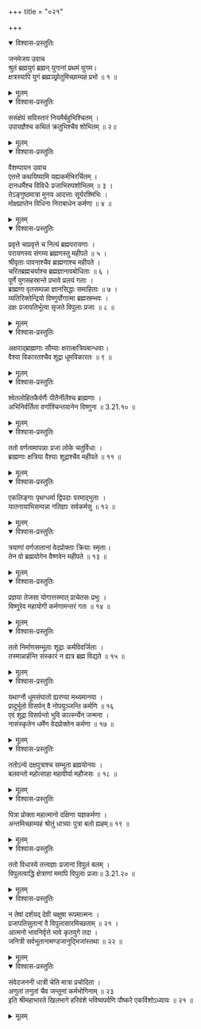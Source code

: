 +++
title = "०२१"

+++

<details open><summary>विश्वास-प्रस्तुतिः</summary>

जनमेजय उवाच  
श्रुतं ब्रह्मयुगं ब्रह्मन् युगानां प्रथमं युगम।  
क्षत्रस्यापि युगं ब्रह्मञ्छ्रोतुमिच्छाम्यहं प्रभो ॥ १ ॥
</details>

<details><summary>मूलम्</summary>

जनमेजय उवाच  
श्रुतं ब्रह्मयुगं ब्रह्मन् युगानां प्रथमं युगम।  
क्षत्रस्यापि युगं ब्रह्मञ्छ्रोतुमिच्छाम्यहं प्रभो ॥ १ ॥
</details>

<details open><summary>विश्वास-प्रस्तुतिः</summary>

ससंक्षेपं सविस्तारं नियमैर्बहुभिश्चितम् ।  
उपायज्ञैश्च कथितं क्रतुभिश्चैव शोभितम् ॥ २॥
</details>

<details><summary>मूलम्</summary>

ससंक्षेपं सविस्तारं नियमैर्बहुभिश्चितम् ।  
उपायज्ञैश्च कथितं क्रतुभिश्चैव शोभितम् ॥ २॥
</details>

<details open><summary>विश्वास-प्रस्तुतिः</summary>

वैशम्पायन उवाच  
एतत्ते कथयिष्यामि यह्यकर्मभिरर्चितम् ।  
दानधर्मैश्च विविधैः प्रजाभिरुपशोभितम् ॥ ३ ।  
तेऽङ्गुष्ठमात्रा मुनय आदत्ताः सूर्यरश्मिभिः ।  
मोक्षप्राप्तेन विधिना निराबाधेन कर्मणा ॥ ४ ॥
</details>

<details><summary>मूलम्</summary>

वैशम्पायन उवाच  
एतत्ते कथयिष्यामि यह्यकर्मभिरर्चितम् ।  
दानधर्मैश्च विविधैः प्रजाभिरुपशोभितम् ॥ ३ ।  
तेऽङ्गुष्ठमात्रा मुनय आदत्ताः सूर्यरश्मिभिः ।  
मोक्षप्राप्तेन विधिना निराबाधेन कर्मणा ॥ ४ ॥
</details>

<details open><summary>विश्वास-प्रस्तुतिः</summary>

प्रवृत्ते चाप्रवृत्ते च नित्यं ब्रह्मपरायणाः ।  
परायणस्य संगम्य ब्रह्मणस्तु महीपते ॥ ५ ।  
श्रीवृताः पावनाश्चैव ब्राह्मणाश्च महीपते ।  
चरितब्रह्मचर्याश्च ब्रह्मज्ञानावबोधिताः ॥ ६ ।  
पूर्णे युगसहस्रान्ते प्रभावे प्रलयं गताः ।  
ब्राह्मणा वृतसम्पन्ना ज्ञानसिद्धाः समाहिताः ॥ ७ ।  
व्यतिरिक्तेन्द्रियो विष्णुर्योगात्मा ब्रह्मस्रम्भवः ।  
दक्षः प्रजापतिर्भूत्वा सृजते विपुलाः प्रजाः ॥ ८ ॥
</details>

<details><summary>मूलम्</summary>

प्रवृत्ते चाप्रवृत्ते च नित्यं ब्रह्मपरायणाः ।  
परायणस्य संगम्य ब्रह्मणस्तु महीपते ॥ ५ ।  
श्रीवृताः पावनाश्चैव ब्राह्मणाश्च महीपते ।  
चरितब्रह्मचर्याश्च ब्रह्मज्ञानावबोधिताः ॥ ६ ।  
पूर्णे युगसहस्रान्ते प्रभावे प्रलयं गताः ।  
ब्राह्मणा वृतसम्पन्ना ज्ञानसिद्धाः समाहिताः ॥ ७ ।  
व्यतिरिक्तेन्द्रियो विष्णुर्योगात्मा ब्रह्मस्रम्भवः ।  
दक्षः प्रजापतिर्भूत्वा सृजते विपुलाः प्रजाः ॥ ८ ॥
</details>

<details open><summary>विश्वास-प्रस्तुतिः</summary>

अक्षराद्ब्राह्मणाः सौम्याः क्षरात्क्षत्रियबान्धवाः।  
वैश्या विकारतश्चैव शूद्रा धूमविकारतः ॥ ९ ॥
</details>

<details><summary>मूलम्</summary>

अक्षराद्ब्राह्मणाः सौम्याः क्षरात्क्षत्रियबान्धवाः।  
वैश्या विकारतश्चैव शूद्रा धूमविकारतः ॥ ९ ॥
</details>

<details open><summary>विश्वास-प्रस्तुतिः</summary>

श्वेतलोहितकैर्वर्णैः पीतैर्नीलैश्च ब्राह्मणाः ।  
अभिनिर्वर्तिता वर्णाश्चिन्तयानेन विष्णुना ॥ 3.21.१० ॥
</details>

<details><summary>मूलम्</summary>

श्वेतलोहितकैर्वर्णैः पीतैर्नीलैश्च ब्राह्मणाः ।  
अभिनिर्वर्तिता वर्णाश्चिन्तयानेन विष्णुना ॥ 3.21.१० ॥
</details>

<details open><summary>विश्वास-प्रस्तुतिः</summary>

ततो वर्णत्वमापन्नाः प्रजा लोके चतुर्विधाः ।  
ब्राह्मणाः क्षत्रिया वैश्याः शूद्राश्चैव महीपते ॥ ११ ॥
</details>

<details><summary>मूलम्</summary>

ततो वर्णत्वमापन्नाः प्रजा लोके चतुर्विधाः ।  
ब्राह्मणाः क्षत्रिया वैश्याः शूद्राश्चैव महीपते ॥ ११ ॥
</details>

<details open><summary>विश्वास-प्रस्तुतिः</summary>

एकलिङ्गाः पृथग्धर्मा द्विपदाः परमाद्भुताः ।  
यातनायाभिसम्पन्ना गतिज्ञाः सर्वकर्मसु ॥ १२ ॥
</details>

<details><summary>मूलम्</summary>

एकलिङ्गाः पृथग्धर्मा द्विपदाः परमाद्भुताः ।  
यातनायाभिसम्पन्ना गतिज्ञाः सर्वकर्मसु ॥ १२ ॥
</details>

<details open><summary>विश्वास-प्रस्तुतिः</summary>

त्रयाणां वर्णजातानां वेदप्रोक्ताः क्रियाः स्मृताः।  
तेन वो ब्रह्मयोगेन वैष्णवेन महीपते ॥ १३ ॥
</details>

<details><summary>मूलम्</summary>

त्रयाणां वर्णजातानां वेदप्रोक्ताः क्रियाः स्मृताः।  
तेन वो ब्रह्मयोगेन वैष्णवेन महीपते ॥ १३ ॥
</details>

<details open><summary>विश्वास-प्रस्तुतिः</summary>

प्रज्ञया तेजसा योगात्तस्मात् प्राचेतसः प्रभुः ।  
विष्णुरेव महायोगी कर्मणामन्तरं गतः ॥ १४ ॥
</details>

<details><summary>मूलम्</summary>

प्रज्ञया तेजसा योगात्तस्मात् प्राचेतसः प्रभुः ।  
विष्णुरेव महायोगी कर्मणामन्तरं गतः ॥ १४ ॥
</details>

<details open><summary>विश्वास-प्रस्तुतिः</summary>

ततो निर्माणसम्भूताः शूद्राः कर्मविवर्जिताः ।  
तस्मान्नार्हन्ति संस्कारं न ह्यत्र ब्रह्म विद्यते ॥ १५ ॥
</details>

<details><summary>मूलम्</summary>

ततो निर्माणसम्भूताः शूद्राः कर्मविवर्जिताः ।  
तस्मान्नार्हन्ति संस्कारं न ह्यत्र ब्रह्म विद्यते ॥ १५ ॥
</details>

<details open><summary>विश्वास-प्रस्तुतिः</summary>

यथाग्नौ धूमसंघातो ह्यरण्या मथ्यमानया ।  
प्रादुर्भूतो विसर्पन् वै नोपयुञ्जन्ति कर्मणि ॥ १६  
एवं शूद्रा विसर्पन्तो भुवि कार्त्स्न्येन जन्मना ।  
नासंस्कृतेन धर्मेण वेदप्रोक्तेन कर्मणा ॥ १७ ॥
</details>

<details><summary>मूलम्</summary>

यथाग्नौ धूमसंघातो ह्यरण्या मथ्यमानया ।  
प्रादुर्भूतो विसर्पन् वै नोपयुञ्जन्ति कर्मणि ॥ १६  
एवं शूद्रा विसर्पन्तो भुवि कार्त्स्न्येन जन्मना ।  
नासंस्कृतेन धर्मेण वेदप्रोक्तेन कर्मणा ॥ १७ ॥
</details>

<details open><summary>विश्वास-प्रस्तुतिः</summary>

ततोऽन्ये दक्षपुत्राश्च सम्भूता ब्रह्मयोनयः ।  
बलवन्तो महोत्साहा महावीर्या महौजसः ॥ १८ ॥
</details>

<details><summary>मूलम्</summary>

ततोऽन्ये दक्षपुत्राश्च सम्भूता ब्रह्मयोनयः ।  
बलवन्तो महोत्साहा महावीर्या महौजसः ॥ १८ ॥
</details>

<details open><summary>विश्वास-प्रस्तुतिः</summary>

पित्रा प्रोक्ता महात्मानो दक्षिणा यज्ञकर्मणा ।  
अन्तमिच्छाम्यहं श्रोतुं धात्र्याः पुत्रा बलो ह्यहम्॥ १९ ॥
</details>

<details><summary>मूलम्</summary>

पित्रा प्रोक्ता महात्मानो दक्षिणा यज्ञकर्मणा ।  
अन्तमिच्छाम्यहं श्रोतुं धात्र्याः पुत्रा बलो ह्यहम्॥ १९ ॥
</details>

<details open><summary>विश्वास-प्रस्तुतिः</summary>

ततो विधास्ये तत्त्वज्ञाः प्रजानां विपुलं बलम् ।  
विपुलत्वाद्धि क्षेत्राणां ममापि विपुलाः प्रजाः॥ 3.21.२० ॥
</details>

<details><summary>मूलम्</summary>

ततो विधास्ये तत्त्वज्ञाः प्रजानां विपुलं बलम् ।  
विपुलत्वाद्धि क्षेत्राणां ममापि विपुलाः प्रजाः॥ 3.21.२० ॥
</details>

<details open><summary>विश्वास-प्रस्तुतिः</summary>

न तेषां दर्शयद् देवी चक्षुषा रूपमात्मनः ।  
प्रजापतिसुतानां वै विपुलासारमिच्छताम् ॥ २१ ।  
आत्मनो भावनिर्वृत्ते भावे कृतयुगे तदा ।  
जनित्री सर्वभूतानामण्डजानुद्भिजांस्तथा ॥ २२ ॥
</details>

<details><summary>मूलम्</summary>

न तेषां दर्शयद् देवी चक्षुषा रूपमात्मनः ।  
प्रजापतिसुतानां वै विपुलासारमिच्छताम् ॥ २१ ।  
आत्मनो भावनिर्वृत्ते भावे कृतयुगे तदा ।  
जनित्री सर्वभूतानामण्डजानुद्भिजांस्तथा ॥ २२ ॥
</details>

<details open><summary>विश्वास-प्रस्तुतिः</summary>

संवेदजननी धात्री चेति मात्रा प्रचोदिता ।  
अणुतां तनुतां चैव जन्तूनां कर्मभोगिनाम् ॥ २३  
इति श्रीमहाभारते खिलभागे हरिवंशे भविष्यपर्वणि पौष्करे एकविंशोऽध्यायः ॥ २१ ॥
</details>

<details><summary>मूलम्</summary>

संवेदजननी धात्री चेति मात्रा प्रचोदिता ।  
अणुतां तनुतां चैव जन्तूनां कर्मभोगिनाम् ॥ २३  
इति श्रीमहाभारते खिलभागे हरिवंशे भविष्यपर्वणि पौष्करे एकविंशोऽध्यायः ॥ २१ ॥
</details>